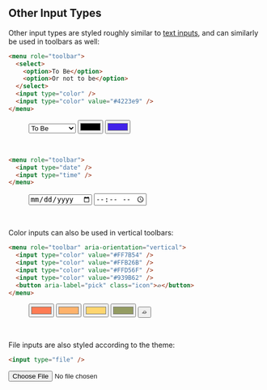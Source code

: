 <section>

# Other Input Types

Other input types are styled roughly similar to [text inputs](#text-input), and can similarly be used in toolbars as well:

```html
<menu role="toolbar">
  <select>
    <option>To Be</option>
    <option>Or not to be</option>
  </select>
  <input type="color" />
  <input type="color" value="#4223e9" />
</menu>
```

<div role="presentation">
  <menu role="toolbar">
    <select>
      <option>To Be</option>
      <option>Or not to be</option>
    </select>
    <input type="color" />
    <input type="color" value="#4223e9" />
  </menu>
</div>

<br>

```html
<menu role="toolbar">
  <input type="date" />
  <input type="time" />
</menu>
```

<div role="presentation">
  <menu role="toolbar">
    <input type="date" />
    <input type="time" />
  </menu>
</div>

<br>


Color inputs can also be used in vertical toolbars:

```html
<menu role="toolbar" aria-orientation="vertical">
  <input type="color" value="#FF7B54" />
  <input type="color" value="#FFB26B" />
  <input type="color" value="#FFD56F" />
  <input type="color" value="#939B62" />
  <button aria-label="pick" class="icon">⌮</button>
</menu>
```

<div role="presentation">
  <menu role="toolbar" aria-orientation="vertical">
    <input type="color" value="#FF7B54" />
    <input type="color" value="#FFB26B" />
    <input type="color" value="#FFD56F" />
    <input type="color" value="#939B62" />
    <button aria-label="pick" class="icon">⌮</button>
  </menu>
</div>

<br>

File inputs are also styled according to the theme:

```html
<input type="file" />
```

<div role="presentation">
  <input type="file" />
</div>

<br>


</section>